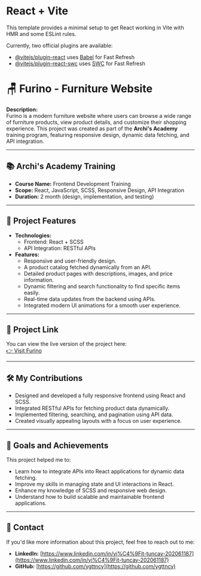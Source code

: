 # React + Vite

This template provides a minimal setup to get React working in Vite with HMR and some ESLint rules.

Currently, two official plugins are available:

- [@vitejs/plugin-react](https://github.com/vitejs/vite-plugin-react/blob/main/packages/plugin-react/README.md) uses [Babel](https://babeljs.io/) for Fast Refresh
- [@vitejs/plugin-react-swc](https://github.com/vitejs/vite-plugin-react-swc) uses [SWC](https://swc.rs/) for Fast Refresh
# 🪑 Furino - Furniture Website

**Description:**  
Furino is a modern furniture website where users can browse a wide range of furniture products, view product details, and customize their shopping experience. This project was created as part of the **Archi's Academy** training program, featuring responsive design, dynamic data fetching, and API integration.

---

## 📚 Archi's Academy Training
- **Course Name:** Frontend Development Training
- **Scope:** React, JavaScript, SCSS, Responsive Design, API Integration
- **Duration:** 2 month (design, implementation, and testing)

---

## 🚀 Project Features
- **Technologies:**
  - Frontend: React + SCSS
  - API Integration: RESTful APIs
- **Features:**
  - Responsive and user-friendly design.
  - A product catalog fetched dynamically from an API.
  - Detailed product pages with descriptions, images, and price information.
  - Dynamic filtering and search functionality to find specific items easily.
  - Real-time data updates from the backend using APIs.
  - Integrated modern UI animations for a smooth user experience.

---

## 📁 Project Link
You can view the live version of the project here:  
[👉 Visit Furino](https://furniro-archis.netlify.app/)

---

## 🛠️ My Contributions
- Designed and developed a fully responsive frontend using React and SCSS.
- Integrated RESTful APIs for fetching product data dynamically.
- Implemented filtering, searching, and pagination using API data.
- Created visually appealing layouts with a focus on user experience.

---

## 🎯 Goals and Achievements
This project helped me to:
- Learn how to integrate APIs into React applications for dynamic data fetching.
- Improve my skills in managing state and UI interactions in React.
- Enhance my knowledge of SCSS and responsive web design.
- Understand how to build scalable and maintainable frontend applications.

---

## 📩 Contact
If you'd like more information about this project, feel free to reach out to me:  
- **LinkedIn:** [https://www.linkedin.com/in/yi%C4%9Fit-tuncay-202061187](https://www.linkedin.com/in/yi%C4%9Fit-tuncay-202061187)  
- **GitHub:** [https://github.com/ygttncy](https://github.com/ygttncy)
